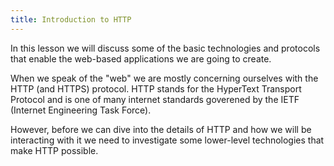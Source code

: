 ```yaml
---
title: Introduction to HTTP
---
```


In this lesson we will discuss some of the basic technologies and protocols that
enable the web-based applications we are going to create.

When we speak of the "web" we are mostly concerning ourselves with the HTTP (and
HTTPS) protocol. HTTP stands for the HyperText Transport Protocol and is one of
many internet standards goverened by the IETF (Internet Engineering Task Force).

However, before we can dive into the details of HTTP and how we will be
interacting with it we need to investigate some lower-level technologies that
make HTTP possible.
